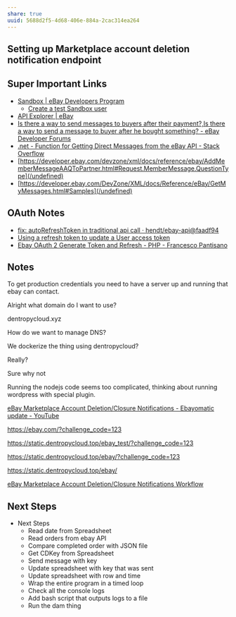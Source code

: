 ```yaml
---
share: true
uuid: 5688d2f5-4d68-406e-884a-2cac314ea264
---
```

## Setting up Marketplace account deletion notification endpoint



## Super Important Links

* [Sandbox | eBay Developers Program](https://developer.ebay.com/develop/tools/sandbox)
	* [Create a test Sandbox user](https://developer.ebay.com/api-docs/static/gs_create-a-test-sandbox-user.html)
* [API Explorer | eBay](https://developer.ebay.com/my/api_test_tool?index=0)
* [Is there a way to send messages to buyers after their payment?,Is there a way to send a message to buyer after he bought something? - eBay Developer Forums](https://forums.developer.ebay.com/questions/25104/is-there-a-way-to-send-messages-to-buyers-after-th.html)
* [.net - Function for Getting Direct Messages from the eBay API - Stack Overflow](https://stackoverflow.com/questions/28709822/function-for-getting-direct-messages-from-the-ebay-api)
* [https://developer.ebay.com/devzone/xml/docs/reference/ebay/AddMemberMessageAAQToPartner.html#Request.MemberMessage.QuestionType](/undefined)
* [https://developer.ebay.com/DevZone/XML/docs/Reference/eBay/GetMyMessages.html#Samples](/undefined)

## OAuth Notes

* [fix: autoRefreshToken in traditional api call · hendt/ebay-api@faadf94](https://github.com/hendt/ebay-api/commit/faadf945ffa3a1f21b5b732692318c6747e0ff91)
* [Using a refresh token to update a User access token](https://developer.ebay.com/api-docs/static/oauth-refresh-token-request.html)
* [Ebay OAuth 2 Generate Token and Refresh - PHP - Francesco Pantisano](https://francescopantisano.it/ebay-oauth-2-generate-token-refresh-php/)

## Notes


To get production credentials you need to have a server up and running that ebay can contact.

Alright what domain do I want to use?

dentropycloud.xyz

How do we want to manage DNS?

We dockerize the thing using dentropycloud?

Really?

Sure why not

Running the nodejs code seems too complicated, thinking about running wordpress with special plugin. 

[eBay Marketplace Account Deletion/Closure Notifications - Ebayomatic update - YouTube](https://www.youtube.com/watch?v=cSYIis2MVJs)


https://ebay.com/?challenge_code=123

https://static.dentropycloud.top/ebay_test/?challenge_code=123

https://static.dentropycloud.top/ebay/?challenge_code=123

https://static.dentropycloud.top/ebay/


[eBay Marketplace Account Deletion/Closure Notifications Workflow](https://developer.ebay.com/marketplace-account-deletion)

## Next Steps

* Next Steps
	* Read date from Spreadsheet
	* Read orders from ebay API
	* Compare completed order with JSON file
	* Get CDKey from Spreadsheet
	* Send message with key
	* Update spreadsheet with key that was sent
	* Update spreadsheet with row and time
	* Wrap the entire program in a timed loop
	* Check all the console logs
	* Add bash script that outputs logs to a file
	* Run the dam thing

